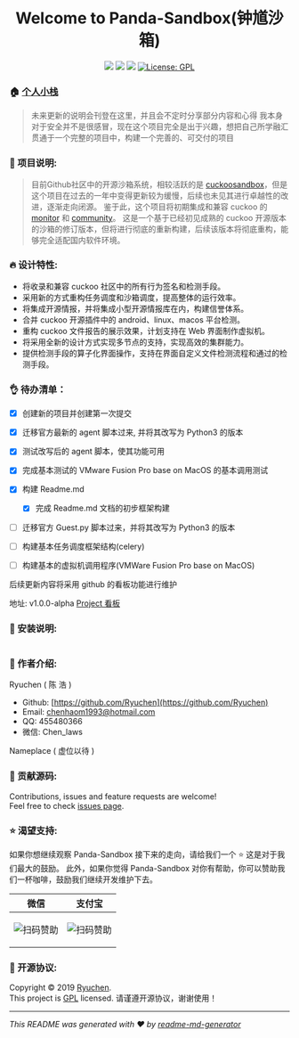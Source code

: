 <h1 align="center">Welcome to Panda-Sandbox(钟馗沙箱)</h1>
<p align="center">
  <img src="https://img.shields.io/badge/version-v0.1-blue.svg?cacheSeconds=2592000" />
  <img src="https://img.shields.io/badge/language-python3-blue.svg?cacheSeconds=2592000" />
  <img src="https://img.shields.io/badge/platform-macos-blue.svg?cacheSeconds=2592000" />
  <a href="http://www.gnu.org/licenses/gpl-3.0.html">
    <img alt="License: GPL" src="https://img.shields.io/badge/License-GPL-yellow.svg" target="_blank" />
  </a>
</p>

### 🏠 [个人小栈](https://ryuchen.github.io/)

  > 未来更新的说明会刊登在这里，并且会不定时分享部分内容和心得
  > 我本身对于安全并不是很感冒，现在这个项目完全是出于兴趣，想把自己所学融汇贯通于一个完整的项目中，构建一个完善的、可交付的项目

### 📎 项目说明:
  > 目前Github社区中的开源沙箱系统，相较活跃的是 [cuckoosandbox](http://www.cuckoosandbox.org/)，但是这个项目在过去的一年中变得更新较为缓慢，后续也未见其进行卓越性的改进，逐渐走向闭源。
  > 鉴于此，这个项目将初期集成和兼容 cuckoo 的 [monitor](https://github.com/cuckoosandbox/monitor) 和 [community](https://github.com/cuckoosandbox/community)。
  > 这是一个基于已经初见成熟的 cuckoo 开源版本的沙箱的修订版本，但将进行彻底的重新构建，后续该版本将彻底重构，能够完全适配国内软件环境。


### 🔥 设计特性:

- 将收录和兼容 cuckoo 社区中的所有行为签名和检测手段。
- 采用新的方式重构任务调度和沙箱调度，提高整体的运行效率。
- 将集成开源情报，并将集成小型开源情报库在内，构建信誉体系。
- 合并 cuckoo 开源插件中的 android、linux、macos 平台检测。
- 重构 cuckoo 文件报告的展示效果，计划支持在 Web 界面制作虚拟机。
- 将采用全新的设计方式实现多节点的支持，实现高效的集群能力。
- 提供检测手段的算子化界面操作，支持在界面自定义文件检测流程和通过的检测手段。


### 👌 待办清单：
 * [x] 创建新的项目并创建第一次提交
 * [x] 迁移官方最新的 agent 脚本过来, 并将其改写为 Python3 的版本
 * [x] 测试改写后的 agent 脚本，使其功能可用
 * [x] 完成基本测试的 VMware Fusion Pro base on MacOS 的基本调用测试
 * [x] 构建 Readme.md
 
    * [x] 完成 Readme.md 文档的初步框架构建
    
 * [ ] 迁移官方 Guest.py 脚本过来，并将其改写为 Python3 的版本
 * [ ] 构建基本任务调度框架结构(celery)
 * [ ] 构建基本的虚拟机调用程序(VMWare Fusion Pro base on MacOS)
 
 后续更新内容将采用 github 的看板功能进行维护
 
 地址: v1.0.0-alpha [Project 看板](https://github.com/Ryuchen/Panda-Sandbox/projects/1)
 
### 📖 安装说明:

```python

```

### 👤 作者介绍:

Ryuchen ( 陈 浩 )

* Github: [https://github.com/Ryuchen](https://github.com/Ryuchen)
* Email: [chenhaom1993@hotmail.com](chenhaom1993@hotmail.com)
* QQ: 455480366
* 微信: Chen_laws

Nameplace ( 虚位以待 )

### 🤝 贡献源码:

Contributions, issues and feature requests are welcome!<br />Feel free to check [issues page](https://github.com/Ryuchen/Panda-Sandbox/issues).

### ⭐ 渴望支持: 

如果你想继续观察 Panda-Sandbox 接下来的走向，请给我们一个 ⭐ 这是对于我们最大的鼓励。
此外，如果你觉得 Panda-Sandbox 对你有帮助，你可以赞助我们一杯咖啡，鼓励我们继续开发维护下去。

| **微信**                         | **支付宝**                           |
| ------------------------------- | ----------------------------------- |
|<p align="center">![扫码赞助](https://github.com/Ryuchen/Panda-Sandbox/raw/master/docs/sponsor/wechat.jpg)</p>|<p align="center">![扫码赞助](https://github.com/Ryuchen/Panda-Sandbox/raw/master/docs/sponsor/alipay.jpg)</p>|

### 📝 开源协议:

Copyright © 2019 [Ryuchen](https://github.com/Ryuchen).<br />
This project is [GPL](http://www.gnu.org/licenses/gpl-3.0.html) licensed.
请谨遵开源协议，谢谢使用！

***
_This README was generated with ❤️ by [readme-md-generator](https://github.com/kefranabg/readme-md-generator)_